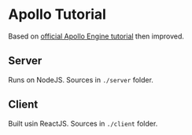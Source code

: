 # Apollo Tutorial

Based on [official Apollo Engine tutorial](https://www.apollographql.com/docs/tutorial/introduction/) then improved.

## Server

Runs on NodeJS. Sources in `./server` folder.

## Client

Built usin ReactJS. Sources in `./client` folder.
